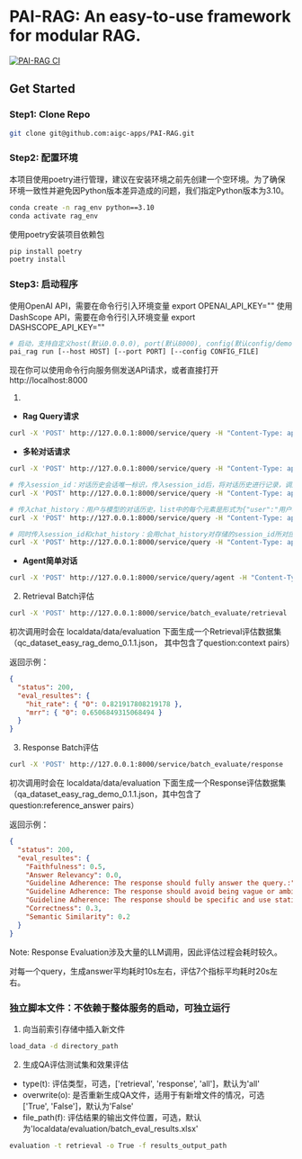 # PAI-RAG: An easy-to-use framework for modular RAG.

[![PAI-RAG CI](https://github.com/aigc-apps/PAI-RAG/actions/workflows/main.yml/badge.svg)](https://github.com/aigc-apps/PAI-RAG/actions/workflows/main.yml)

## Get Started

### Step1: Clone Repo

```bash
git clone git@github.com:aigc-apps/PAI-RAG.git
```

### Step2: 配置环境

本项目使用poetry进行管理，建议在安装环境之前先创建一个空环境。为了确保环境一致性并避免因Python版本差异造成的问题，我们指定Python版本为3.10。

```bash
conda create -n rag_env python==3.10
conda activate rag_env
```

使用poetry安装项目依赖包

```bash
pip install poetry
poetry install
```

### Step3: 启动程序

使用OpenAI API，需要在命令行引入环境变量 export OPENAI_API_KEY=""
使用DashScope API，需要在命令行引入环境变量 export DASHSCOPE_API_KEY=""

```bash
# 启动，支持自定义host(默认0.0.0.0), port(默认8000), config(默认config/demo.yaml)
pai_rag run [--host HOST] [--port PORT] [--config CONFIG_FILE]
```

现在你可以使用命令行向服务侧发送API请求，或者直接打开http://localhost:8000

1.

- **Rag Query请求**

```bash
curl -X 'POST' http://127.0.0.1:8000/service/query -H "Content-Type: application/json" -d '{"question":"PAI是什么？"}'
```

- **多轮对话请求**

```bash
curl -X 'POST' http://127.0.0.1:8000/service/query -H "Content-Type: application/json" -d '{"question":"一键助眠是什么？"}'

# 传入session_id：对话历史会话唯一标识，传入session_id后，将对话历史进行记录，调用大模型将自动携带存储的对话历史。
curl -X 'POST' http://127.0.0.1:8000/service/query -H "Content-Type: application/json" -d '{"question":"它有什么好处？", "session_id": "5801d0d9-e030-409c-9072-c810b858f9fa"}'

# 传入chat_history：用户与模型的对话历史，list中的每个元素是形式为{"user":"用户输入","bot":"模型输出"}的一轮对话，多轮对话按时间顺序排列。
curl -X 'POST' http://127.0.0.1:8000/service/query -H "Content-Type: application/json" -d '{"question":"儿童可以使用吗？", "chat_history": [{"user":"一键助眠是什么？", "bot":"一键助眠是一种利用体感振动音乐疗法的睡眠促进技术"}]}'

# 同时传入session_id和chat_history：会用chat_history对存储的session_id所对应的对话历史进行追加更新
curl -X 'POST' http://127.0.0.1:8000/service/query -H "Content-Type: application/json" -d '{"question":"儿童可以使用吗？", "chat_history": [{"user":"一键助眠是什么？", "bot":"一键助眠是一种利用体感振动音乐疗法的睡眠促进技术"}], "session_id": "5801d0d9-e030-409c-9072-c810b858f9fa"}'
```

- **Agent简单对话**

```bash
curl -X 'POST' http://127.0.0.1:8000/service/query/agent -H "Content-Type: application/json" -d '{"question":"最近互联网公司有发生什么大新闻吗？"}'
```

2. Retrieval Batch评估

```bash
curl -X 'POST' http://127.0.0.1:8000/service/batch_evaluate/retrieval
```

初次调用时会在 localdata/data/evaluation 下面生成一个Retrieval评估数据集（qc_dataset_easy_rag_demo_0.1.1.json， 其中包含了question:context pairs）

返回示例：

```json
{
  "status": 200,
  "eval_resultes": {
    "hit_rate": { "0": 0.821917808219178 },
    "mrr": { "0": 0.6506849315068494 }
  }
}
```

3. Response Batch评估

```bash
curl -X 'POST' http://127.0.0.1:8000/service/batch_evaluate/response
```

初次调用时会在 localdata/data/evaluation 下面生成一个Response评估数据集（qa_dataset_easy_rag_demo_0.1.1.json，其中包含了question:reference_answer pairs）

返回示例：

```json
{
  "status": 200,
  "eval_resultes": {
    "Faithfulness": 0.5,
    "Answer Relevancy": 0.0,
    "Guideline Adherence: The response should fully answer the query.:": 0.5,
    "Guideline Adherence: The response should avoid being vague or ambiguous.:": 0.5,
    "Guideline Adherence: The response should be specific and use statistics or numbers when possible.:": 0.3,
    "Correctness": 0.3,
    "Semantic Similarity": 0.2
  }
}
```

Note: Response Evaluation涉及大量的LLM调用，因此评估过程会耗时较久。

对每一个query，生成answer平均耗时10s左右，评估7个指标平均耗时20s左右。

### 独立脚本文件：不依赖于整体服务的启动，可独立运行

1. 向当前索引存储中插入新文件

```bash
load_data -d directory_path
```

2. 生成QA评估测试集和效果评估

- type(t): 评估类型，可选，['retrieval', 'response', 'all']，默认为'all'
- overwrite(o): 是否重新生成QA文件，适用于有新增文件的情况，可选 ['True', 'False']，默认为'False'
- file_path(f): 评估结果的输出文件位置，可选，默认为'localdata/evaluation/batch_eval_results.xlsx'

```bash
evaluation -t retrieval -o True -f results_output_path
```
